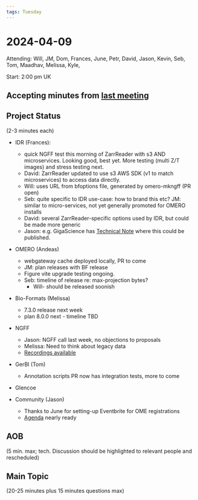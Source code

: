 ```yaml
---
tags: Tuesday
---
```


# 2024-04-09

Attending: Will, JM, Dom, Frances, June, Petr, David, Jason, Kevin, Seb, Tom, Maadhav, Melissa, Kyle, 

Start: 2:00 pm UK

## Accepting minutes from [last meeting](https://hackmd.io/team/ome?nav=overview)

## Project Status

(2-3 minutes each)

- IDR (Frances):
    - quick NGFF test this morning of ZarrReader with s3 AND microservices. Looking good, best yet. More testing (multi Z/T images) and stress testing next.
    - David: ZarrReader updated to use s3 AWS SDK (v1 to match microservices) to access data directly.
    - Will: uses URL from bfoptions file, generated by omero-mkngff (PR open)
    - Seb: quite specific to IDR use-case: how to brand this etc? JM: similar to micro-services, not yet generally promoted for OMERO installs
    - David: several ZarrReader-specific options used by IDR, but could be made more generic
    - Jason: e.g. GigaScience has [Technical Note](https://academic.oup.com/gigascience/pages/technical_note) where this could be published.  

- OMERO (Andeas)
    - webgateway cache deployed locally, PR to come
    - JM: plan releases with BF release
    - Figure vite upgrade testing ongoing.
    - Seb: timeline of release re: max-projection bytes?
        - Will- should be released soonish

- Bio-Formats (Melissa)
    - 7.3.0 release next week
    - plan 8.0.0 next - timeline TBD

- NGFF
    - Jason: NGFF call last week, no objections to proposals
    - Melissa: Need to think about legacy data
    - [Recordings available]( https://downloads.openmicroscopy.org/presentations/2024/NGFF-community-call-2024-04-03/) 

- GerBI (Tom)
    - Annotation scripts PR now has integration tests, more to come

- Glencoe

- Community (Jason)
    - Thanks to June for setting-up Eventbrite for OME registrations
    - [Agenda](https://docs.google.com/spreadsheets/d/1ZWKWCrejrbWJfGqYA7B3IKAoU9jMI5oZjel4QUQR2UA/edit#gid=1170392294) nearly ready

## AOB

(5 min. max; tech. Discussion should be highlighted to relevant people and rescheduled)

## Main Topic

(20-25 minutes plus 15 minutes questions max)
